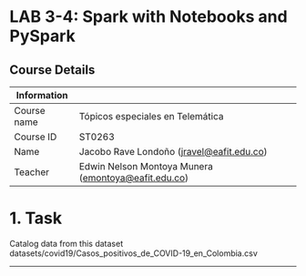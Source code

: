 
# LAB 3-4: Spark with Notebooks and PySpark

## Course Details

| Information |  |
| --- | --- |
| Course name | Tópicos especiales en Telemática |
| Course ID | ST0263 |
| Name | Jacobo Rave Londoño (jravel@eafit.edu.co) |
| Teacher | Edwin Nelson Montoya Munera (emontoya@eafit.edu.co) |

# 1. Task

Catalog data from this dataset datasets/covid19/Casos_positivos_de_COVID-19_en_Colombia.csv

---


